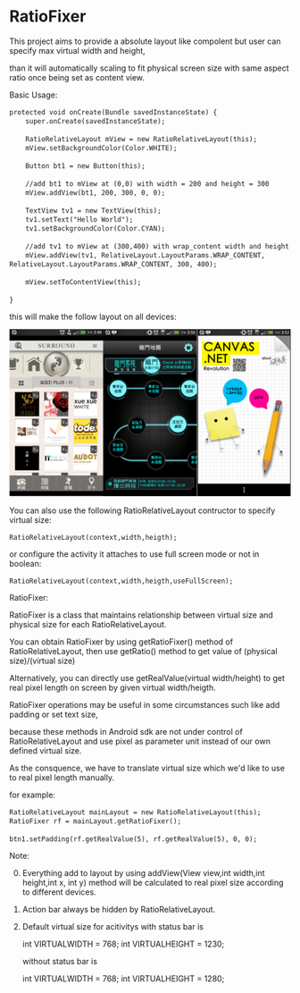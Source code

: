 RatioFixer
==========

This project aims to provide a absolute layout like compolent but user can specify max virtual width and height,

than it will automatically scaling to fit physical screen size with same aspect ratio once being set as content view.

Basic Usage:

	protected void onCreate(Bundle savedInstanceState) {
		super.onCreate(savedInstanceState);

		RatioRelativeLayout mView = new RatioRelativeLayout(this);
		mView.setBackgroundColor(Color.WHITE);
		
		Button bt1 = new Button(this);
		
		//add bt1 to mView at (0,0) with width = 200 and height = 300
		mView.addView(bt1, 200, 300, 0, 0);
		
		TextView tv1 = new TextView(this);
		tv1.setText("Hello World");
		tv1.setBackgroundColor(Color.CYAN);
		
		//add tv1 to mView at (300,400) with wrap_content width and height
		mView.addView(tv1, RelativeLayout.LayoutParams.WRAP_CONTENT, RelativeLayout.LayoutParams.WRAP_CONTENT, 300, 400);
		
		mView.setToContentView(this);

 	}

this will make the follow layout on all devices:

![Alt text](./imageForReadme/showcase.jpg "example1")


You can also use the following RatioRelativeLayout contructor to specify virtual size:

	RatioRelativeLayout(context,width,heigth);

or configure the activity it attaches to use full screen mode or not in boolean:

	RatioRelativeLayout(context,width,heigth,useFullScreen);


RatioFixer:

RatioFixer is a class that maintains relationship between virtual size and physical size for each RatioRelativeLayout.

You can obtain RatioFixer by using getRatioFixer() method of RatioRelativeLayout, then use getRatio() method to get value of (physical size)/(virtual size)

Alternatively, you can directly use getRealValue(virtual width/height) to get real pixel length on screen by given virtual width/heigth. 

RatioFixer operations may be useful in some circumstances such like add padding or set text size,

because these methods in Android sdk are not under control of RatioRelativeLayout and use pixel as parameter unit instead of our own defined virtual size.

As the consquence, we have to translate virtual size which we'd like to use to real pixel length manually.

for example:

	RatioRelativeLayout mainLayout = new RatioRelativeLayout(this);
	RatioFixer rf = mainLayout.getRatioFixer(); 
	
	btn1.setPadding(rf.getRealValue(5), rf.getRealValue(5), 0, 0);



Note:

0. Everything add to layout by using addView(View view,int width,int height,int x, int y) method will be calculated to real pixel size according to different devices. 

1. Action bar always be hidden by RatioRelativeLayout. 

2. Default virtual size for acitivitys with status bar is 

    int VIRTUALWIDTH = 768;
    int VIRTUALHEIGHT = 1230;

    without status bar is 
   
    int VIRTUALWIDTH = 768;
    int VIRTUALHEIGHT = 1280;


